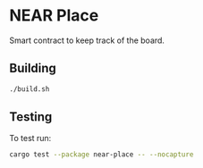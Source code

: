 # NEAR Place

Smart contract to keep track of the board.

## Building

```bash
./build.sh
```

## Testing

To test run:

```bash
cargo test --package near-place -- --nocapture
```

